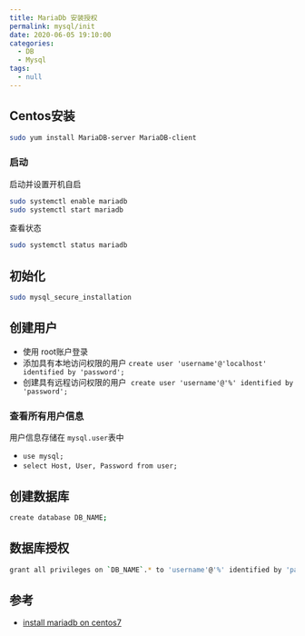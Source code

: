```yaml
---
title: MariaDb 安装授权
permalink: mysql/init
date: 2020-06-05 19:10:00
categories: 
  - DB
  - Mysql
tags: 
  - null
---
```


## Centos安装
```bash
sudo yum install MariaDB-server MariaDB-client
```

### 启动
启动并设置开机自启
```bash
sudo systemctl enable mariadb
sudo systemctl start mariadb
```
查看状态
```bash
sudo systemctl status mariadb
```

## 初始化
```bash
sudo mysql_secure_installation
```

## 创建用户
- 使用 root账户登录
- 添加具有本地访问权限的用户
    `create user 'username'@'localhost' identified by 'password';`
- 创建具有远程访问权限的用户 
    `create user 'username'@'%' identified by 'password';`
### 查看所有用户信息
用户信息存储在 `mysql.user`表中
- `use mysql;`
- `select Host, User, Password from user;`

## 创建数据库
```bash
create database DB_NAME;
```

## 数据库授权
```bash
grant all privileges on `DB_NAME`.* to 'username'@'%' identified by 'password';
```


## 参考
- [install mariadb on centos7](https://linuxize.com/post/install-mariadb-on-centos-7/)
